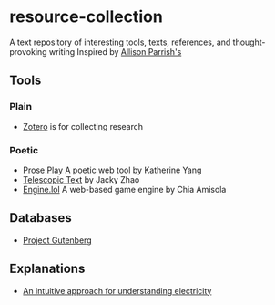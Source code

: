# resource-collection
A text repository of interesting tools, texts, references, and thought-provoking writing
Inspired by [Allison Parrish's](https://github.com/aparrish/text-resources)


## Tools 
### Plain 
- [Zotero](https://www.zotero.org) is for collecting research
  
### Poetic 
- [Prose Play](https://www.proseplay.net) A poetic web tool by Katherine Yang
- [Telescopic Text](https://github.com/jackyzha0/telescopic-text) by Jacky Zhao
- [Engine.lol](https://engine.lol/alpha/) A web-based game engine by Chia Amisola

## Databases 
- [Project Gutenberg](https://www.gutenberg.org)

## Explanations 
- [An intuitive approach for understanding electricity](https://www.youtube.com/watch?v=X_crwFuPht4)
